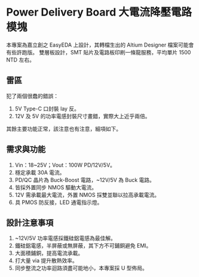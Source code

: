 # Power Delivery Board 大電流降壓電路模塊

本專案為嘉立創之 EasyEDA 上設計，其轉檔生出的 Altium Designer 檔案可能會有些許跑版。
雙層板設計，SMT 貼片及電路板印刷一條龍服務，平均單片 1500 NTD 左右。

## 雷區

犯了兩個很蠢的錯誤：

1. 5V Type-C 口封裝 lay 反。
2. 12V 及 5V 的功率電感封裝尺寸畫錯，實際大上近乎兩倍。 

其餘主要功能正常，該注意也有注意，細項如下。

## 需求與功能

1. Vin：18~25V；Vout：100W PD/12V/5V。
2. 穩定承載 30A 電流。
3. PD/QC 晶片為 Buck-Boost 電路，~12V/5V 為 Buck 電路。
4. 皆採外置同步 NMOS 驅動大電流。
5. 12V 需承載最大電流，外置 NMOS 採雙並聯以拉高承載電流。
6. 具 PMOS 防反接，LED 通電指示燈。

## 設計注意事項

1. ~12V/5V 功率電感採鐵硅鋁電感為最佳解。
2. 鐵硅鋁電感，半屏蔽或無屏蔽，其下方不可鋪銅避免 EMI。
3. 大面積鋪銅，提高電流承載。
4. 打大量 via 提升散熱效率。
5. 同步整流之功率迴路須盡可能地小，本專案採 U 型佈局。

